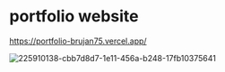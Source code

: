 # portfolio website
https://portfolio-brujan75.vercel.app/

![225910138-cbb7d8d7-1e11-456a-b248-17fb10375641](https://user-images.githubusercontent.com/114031237/226207736-a69fa88e-0e79-4cd9-9c37-281a1525aafd.png)

 
